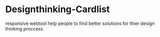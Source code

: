 # Designthinking-Cardlist
responsive webtool help people to find better solutions for thier design thinking proccess
